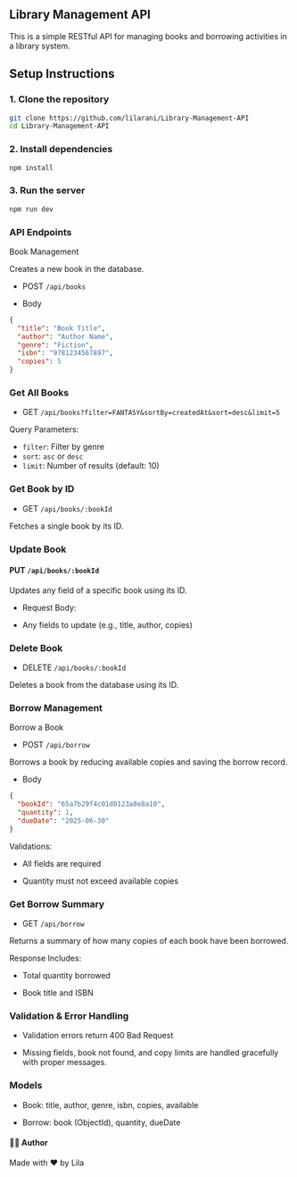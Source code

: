 ## Library Management API

This is a simple RESTful API for managing books and borrowing activities in a
library system.

## Setup Instructions

### 1. Clone the repository

```bash
git clone https://github.com/lilarani/Library-Management-API
cd Library-Management-API
```

### 2. Install dependencies

```bash
npm install
```

### 3. Run the server

```bash
npm run dev

```

### API Endpoints

Book Management

Creates a new book in the database.

- POST `/api/books`

- Body

```json
{
  "title": "Book Title",
  "author": "Author Name",
  "genre": "Fiction",
  "isbn": "9781234567897",
  "copies": 5
}
```

### Get All Books

- GET `/api/books?filter=FANTASY&sortBy=createdAt&sort=desc&limit=5`

Query Parameters:

- `filter`: Filter by genre
- `sort`: `asc` or `desc`
- `limit`: Number of results (default: 10)

### Get Book by ID

- GET `/api/books/:bookId`

Fetches a single book by its ID.

### Update Book

#### PUT `/api/books/:bookId`

Updates any field of a specific book using its ID.

- Request Body:

- Any fields to update (e.g., title, author, copies)

### Delete Book

- DELETE `/api/books/:bookId`

Deletes a book from the database using its ID.

### Borrow Management

Borrow a Book

- POST `/api/borrow`

Borrows a book by reducing available copies and saving the borrow record.

- Body

```json
{
  "bookId": "65a7b29f4c01d0123a8e8a10",
  "quantity": 1,
  "dueDate": "2025-06-30"
}
```

Validations:

- All fields are required

- Quantity must not exceed available copies

### Get Borrow Summary

- GET `/api/borrow`

Returns a summary of how many copies of each book have been borrowed.

Response Includes:

- Total quantity borrowed

- Book title and ISBN

### Validation & Error Handling

- Validation errors return 400 Bad Request

- Missing fields, book not found, and copy limits are handled gracefully with
  proper messages.

### Models

- Book: title, author, genre, isbn, copies, available

- Borrow: book (ObjectId), quantity, dueDate

#### 🧑‍💻 Author

Made with ❤️ by Lila
